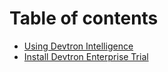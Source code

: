 # Table of contents

* [Using Devtron Intelligence](README.md)
* [Install Devtron Enterprise Trial](install-devtron-enterprise-trial.md)
